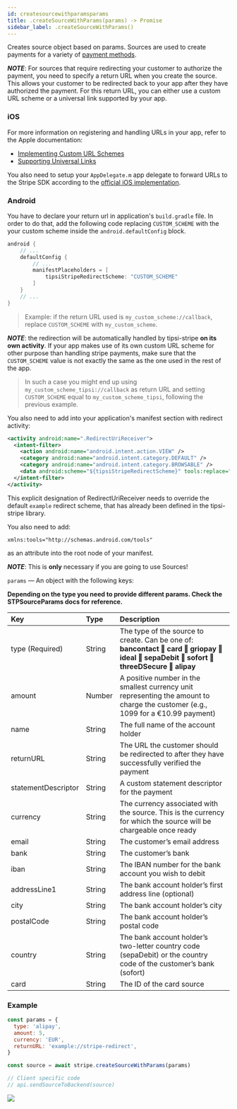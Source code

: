 ```yaml
---
id: createsourcewithparamsparams
title: .createSourceWithParams(params) -> Promise
sidebar_label: .createSourceWithParams()
---
```


Creates source object based on params. Sources are used to create payments for a variety of [payment methods](https://stripe.com/docs/sources).

**_NOTE_**: For sources that require redirecting your customer to authorize the payment, you need to specify a return URL when you create the source. This allows your customer to be redirected back to your app after they have authorized the payment. For this return URL, you can either use a custom URL scheme or a universal link supported by your app.

### iOS

For more information on registering and handling URLs in your app, refer to the Apple documentation:

* [Implementing Custom URL Schemes](https://developer.apple.com/library/content/documentation/iPhone/Conceptual/iPhoneOSProgrammingGuide/Inter-AppCommunication/Inter-AppCommunication.html#//apple_ref/doc/uid/TP40007072-CH6-SW10)
* [Supporting Universal Links](https://developer.apple.com/library/content/documentation/General/Conceptual/AppSearch/UniversalLinks.html)

You also need to setup your `AppDelegate.m` app delegate to forward URLs to the Stripe SDK according to the [official iOS implementation](https://stripe.com/docs/mobile/ios/sources#redirecting-your-customer).

### Android

You have to declare your return url in application's `build.gradle` file.
In order to do that, add the following code replacing `CUSTOM_SCHEME` with the your custom scheme inside the `android.defaultConfig` block.

```groovy
android {
    // ...
    defaultConfig {
        // ...
        manifestPlaceholders = [
            tipsiStripeRedirectScheme: "CUSTOM_SCHEME"
        ]
    }
    // ...
}
```
> Example: if the return URL used is `my_custom_scheme://callback`, replace `CUSTOM_SCHEME` with `my_custom_scheme`.

**_NOTE_**: the redirection will be automatically handled by tipsi-stripe **on its own activity**.
If your app makes use of its own custom URL scheme for other purpose than handling stripe payments, make sure that the `CUSTOM_SCHEME` value is not exactly the same as the one used in the rest of the app.

> In such a case you might end up using `my_custom_scheme_tipsi://callback` as return URL and setting `CUSTOM_SCHEME` equal to `my_custom_scheme_tipsi`, following the previous example.

You also need to add into your application's manifest section with redirect activity:
```xml
<activity android:name=".RedirectUriReceiver">
  <intent-filter>
    <action android:name="android.intent.action.VIEW" />
    <category android:name="android.intent.category.DEFAULT" />
    <category android:name="android.intent.category.BROWSABLE" />
    <data android:scheme="${tipsiStripeRedirectScheme}" tools:replace="android:scheme" />
  </intent-filter>
</activity>
```
This explicit designation of RedirectUriReceiver needs to override the default `example` redirect scheme, that has already been defined in the tipsi-stripe library.

You also need to add:
```
xmlns:tools="http://schemas.android.com/tools"
```
as an attribute into the root node of your manifest.

**_NOTE_**: This is **only** necessary if you are going to use Sources!


`params` — An object with the following keys:

**Depending on the type you need to provide different params. Check the STPSourceParams docs for reference.**

| Key | Type | Description |
| :--- | :--- | :--- |
| type (Required) | String | The type of the source to create. Can be one of: **bancontact ‖ card ‖ griopay ‖ ideal ‖ sepaDebit ‖ sofort ‖ threeDSecure ‖ alipay** |
| amount | Number | A positive number in the smallest currency unit representing the amount to charge the customer (e.g., 1099 for a €10.99 payment) |
| name | String | The full name of the account holder |
| returnURL | String | The URL the customer should be redirected to after they have successfully verified the payment |
| statementDescriptor | String | A custom statement descriptor for the payment |
| currency | String | The currency associated with the source. This is the currency for which the source will be chargeable once ready |
| email | String | The customer’s email address |
| bank | String | The customer’s bank |
| iban | String | The IBAN number for the bank account you wish to debit |
| addressLine1 | String | The bank account holder’s first address line (optional) |
| city | String | The bank account holder’s city |
| postalCode | String | The bank account holder’s postal code |
| country | String | The bank account holder’s two-letter country code (sepaDebit) or the country code of the customer’s bank (sofort) |
| card | String | The ID of the card source |

### Example

```js
const params = {
  type: 'alipay',
  amount: 5,
  currency: 'EUR',
  returnURL: 'example://stripe-redirect',
}

const source = await stripe.createSourceWithParams(params)

// Client specific code
// api.sendSourceToBackend(source)
```

![](https://user-images.githubusercontent.com/5305150/30137085-019fa90e-9362-11e7-9e6b-b934d6e68b60.gif)
